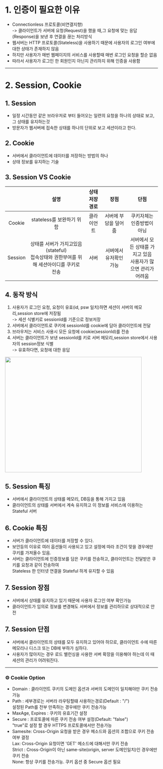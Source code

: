 # **1. 인증이 필요한 이유**

- Connectionless 프로토콜(비연결지향)<br>
  -> 클라이언트가 서버에 요청(Request)을 했을 때,그 요청에 맞는 응답(Response)을 보낸 후 연결을 끊는 처리방식
- 웹서버는 HTTP 프로토콜(Stateless)을 사용하기 때문에 사용자의 로그인 여부에 대한 상태가 존재하지 않음
- 하지만 사용자가 매번 웹페이지의 서비스를 사용할때 매번 로그인 요청을 할순 없음
- 따라서 사용자가 로그인 한 회원인지 아닌지 관리하지 위해 인증을 사용함

---

# **2. Session, Cookie**

## **1. Session**

- 일정 시간동안 같은 브라우저로 부터 들어오는 일련의 요청을 하나의 상태로 보고, 그 상태를 유지하는것
- 방문자가 웹서버에 접속한 상태를 하나의 단위로 보고 세션이라고 한다.

## **2. Cookie**

- 서버에서 클라이언트에 데이터를 저장하는 방법의 하나
- 상태 정보를 유지하는 기술

## **3. Session VS Cookie**

|         |                                           설명                                            | 상태저장 경로 |          장점          |                               단점                                |
| :-----: | :---------------------------------------------------------------------------------------: | :-----------: | :--------------------: | :---------------------------------------------------------------: |
| Cookie  |                                 stateless를 보완하기 위함                                 |  클라이언트   |  서버에 부담을 덜어줌  |                    쿠키자체는 인증방법이 아님                     |
| Session | 상태를 서버가 가지고있음(stateful)<br>접속상태와 권한부여를 위해 세션아이디를 쿠키로 전송 |     서버      | 서버에서 유저확인 가능 | 서버에서 모든 상태를 가지고 있음<br>사용자가 많으면 관리가 어려움 |

## **4. 동작 방식**

1. 사용자가 로그인 요청, 요청이 유효(id, psw 일치)하면 세션이 서버의 메모리,session store에 저장됨<br>-> 세션 식별키로 sessionId를 기준으로 정보저장
2. 서버에서 클라이언트로 쿠키에 sessionId를 cookie에 담아 클라이언트에 전달
3. 브라우저는 서비스 사용시 모든 요청에 cookie(sessionId)를 전송
4. 서버는 클라이언트가 보낸 sessionId를 키로 서버 메모리,session store에서 사용자의 session정보 식별<br>-> 유효하다면, 요청에 대한 응답

<img src="https://s3.us-west-2.amazonaws.com/secure.notion-static.com/e753000d-4d5c-488a-98d9-f93cf2888eef/Untitled.png?X-Amz-Algorithm=AWS4-HMAC-SHA256&X-Amz-Credential=AKIAT73L2G45O3KS52Y5%2F20211023%2Fus-west-2%2Fs3%2Faws4_request&X-Amz-Date=20211023T134921Z&X-Amz-Expires=86400&X-Amz-Signature=349b61d72dd578aba9bd3231e81b87928d54a5e570cc966f9d4302c8eb316f68&X-Amz-SignedHeaders=host&response-content-disposition=filename%20%3D%22Untitled.png%22" width="450" height="380">

## **5. Session 특징**

- 서버에서 클라이언트의 상태를 메모리, DB등을 통해 가지고 있음
- 클라이언트의 상태를 서버에서 계속 유지하고 이 정보를 서비스에 이용하는 Stateful 서버

## **6. Cookie 특징**

- 서버가 클라이언트에 데이터를 저장할 수 있다.
- 보안등의 이유로 여러 옵션들이 사용되고 있고 설정에 따라 조건이 맞을 경우에만 쿠키를 가져올수 있음.
- 서버는 클라이언트에 인증정보를 담은 쿠키를 전송하고, 클라이언트는 전달받은 쿠키를 요청과 같이 전송하여<br>Stateless 한 인터넷 연결을 Stateful 하게 유지할 수 있음

## **7. Session 장점**

- 서버에서 상태를 유지하고 있기 때문에 사용자 로그인 여부 확인가능
- 클라이언트가 임의로 정보를 변경해도 서버에서 정보를 관리하므로 상대적으로 안전

## **7. Session 단점**

- 서버에서 클라이언트의 상태를 모두 유지하고 있어야 하므로, 클라이언트 수에 따른 메모리나 디스크 또는 DB에 부하가 심하다.
- 사용자가 많아지는 경우 로드 밸런싱을 사용한 서버 확장을 이용해야 하는데 이 때 세션의 관리가 어려워진다.

---

### ⚙️ Cookie Option

- Domain : 클라이언트 쿠키의 도메인 옵션과 서버의 도메인이 일치해야만 쿠키 전송가능
- Path : 세부경로는 서버라 라우팅할떄 사용하는경로(Default : "/")<br>설정된 Path를 전부 만족하는 경우에만 쿠키 전송가능
- MaxAge, Expires : 쿠키의 유효기간 설정
- Secure : 프로토콜에 따른 쿠키 전송 여부 설정(Default: "false")<br>"true"로 설정 할 경우 HTTPS 프로토콜에서만 전송가능
- Samesite: Cross-Origin 요청을 받은 경우 메소드와 옵션의 조합으로 쿠키 전송여부 결정<br>
  Lax: Cross-Origin 요청이면 'GET' 메소드에 대해서만 쿠키 전송<br>
  Strict : Cross-Origin이 아닌 same-site(origin, server 도메인일치)인 경우에만 쿠키 전송<br>
  None: 항상 쿠키를 전송가능. 쿠키 옵션 중 Secure 옵션 필요
